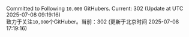 Committed to Following `10,000` GitHubers. Current: <!-- FOLLOWING_COUNT -->302<!-- FOLLOWING_COUNT --> (Update at UTC <!-- LAST_UPDATED -->2025-07-08 09:19:16<!-- LAST_UPDATED -->)<br>
致力于关注`10,000`个GitHuber。当前：<!-- FOLLOWING_COUNT -->302<!-- FOLLOWING_COUNT --> (更新于北京时间 <!-- LAST_UPDATED_CST -->2025-07-08 17:19:16<!-- LAST_UPDATED_CST -->)
